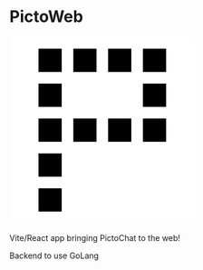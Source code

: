 # PictoWeb
![Picto](./public/assets/picto-sized.svg)

Vite/React app bringing PictoChat to the web!

Backend to use GoLang
